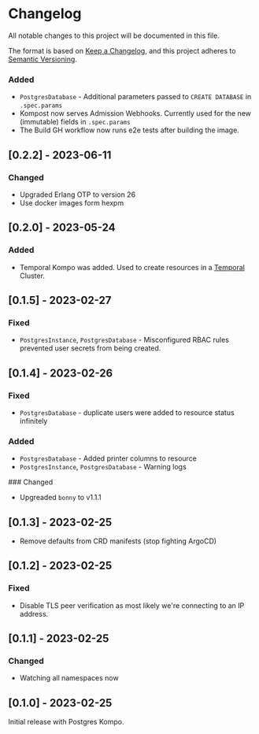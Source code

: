 # Changelog

All notable changes to this project will be documented in this file.

The format is based on [Keep a Changelog](https://keepachangelog.com/en/1.0.0/),
and this project adheres to [Semantic Versioning](https://semver.org/spec/v2.0.0.html).

### Added

- `PostgresDatabase` - Additional parameters passed to `CREATE DATABASE` in `.spec.params`
- Kompost now serves Admission Webhooks. Currently used for the new (immutable) fields in `.spec.params`
- The Build GH workflow now runs e2e tests after building the image.

## [0.2.2] - 2023-06-11

### Changed

- Upgraded Erlang OTP to version 26
- Use docker images form hexpm

## [0.2.0] - 2023-05-24

### Added

- Temporal Kompo was added. Used to create resources in a [Temporal](https://temporal.io) Cluster.

## [0.1.5] - 2023-02-27

### Fixed

- `PostgresInstance`, `PostgresDatabase` - Misconfigured RBAC rules prevented user secrets from being created.

## [0.1.4] - 2023-02-26

### Fixed

- `PostgresDatabase` - duplicate users were added to resource status infinitely

### Added

- `PostgresDatabase` - Added printer columns to resource
- `PostgresInstance`, `PostgresDatabase` - Warning logs

### Changed

- Upgreaded `bonny` to v1.1.1

## [0.1.3] - 2023-02-25

- Remove defaults from CRD manifests (stop fighting ArgoCD)

## [0.1.2] - 2023-02-25

### Fixed

- Disable TLS peer verification as most likely we're connecting to an IP address.

## [0.1.1] - 2023-02-25

### Changed

- Watching all namespaces now

## [0.1.0] - 2023-02-25

Initial release with Postgres Kompo.

##
